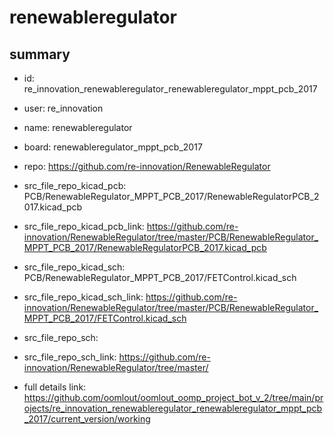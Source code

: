 # renewableregulator
 
## summary 
* id: re_innovation_renewableregulator_renewableregulator_mppt_pcb_2017
* user: re_innovation
* name: renewableregulator
* board: renewableregulator_mppt_pcb_2017
* repo: https://github.com/re-innovation/RenewableRegulator
* src_file_repo_kicad_pcb: PCB/RenewableRegulator_MPPT_PCB_2017/RenewableRegulatorPCB_2017.kicad_pcb
* src_file_repo_kicad_pcb_link: https://github.com/re-innovation/RenewableRegulator/tree/master/PCB/RenewableRegulator_MPPT_PCB_2017/RenewableRegulatorPCB_2017.kicad_pcb
* src_file_repo_kicad_sch: PCB/RenewableRegulator_MPPT_PCB_2017/FETControl.kicad_sch
* src_file_repo_kicad_sch_link: https://github.com/re-innovation/RenewableRegulator/tree/master/PCB/RenewableRegulator_MPPT_PCB_2017/FETControl.kicad_sch

* src_file_repo_sch: 
* src_file_repo_sch_link: https://github.com/re-innovation/RenewableRegulator/tree/master/
* full details link: https://github.com/oomlout/oomlout_oomp_project_bot_v_2/tree/main/projects/re_innovation_renewableregulator_renewableregulator_mppt_pcb_2017/current_version/working  







